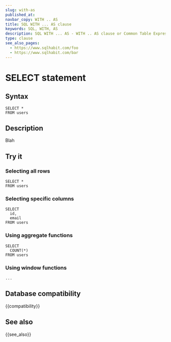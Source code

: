 ```yaml
---
slug: with-as
published_at:
navbar_copy: WITH .. AS
title: SQL WITH ... AS clause
keywords: SQL, WITH, AS
description: SQL WITH ... AS - WITH .. AS clause or Common Table Expression is used to define temporary queries (subqueries).
type: clause
see_also_pages:
  - https://www.sqlhabit.com/foo
  - https://www.sqlhabit.com/bar
---
```


# SELECT statement

## Syntax

~~~pgsql
SELECT *
FROM users
~~~

## Description

Blah

## Try it

### Selecting all rows

~~~pgsql
SELECT *
FROM users
~~~

### Selecting specific columns

~~~pgsql
SELECT
  id,
  email
FROM users
~~~

### Using aggregate functions

~~~pgsql
SELECT
  COUNT(*)
FROM users
~~~

### Using window functions

~~~pgsql
...
~~~

## Database compatibility

{{compatibility}}

## See also

{{see_also}}
